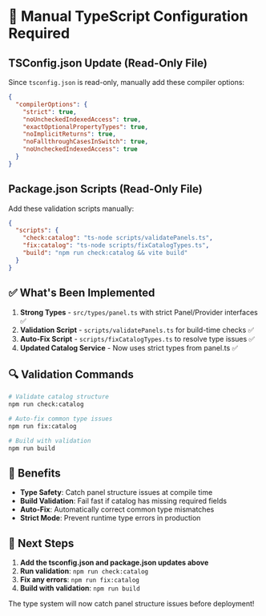 # 🔧 Manual TypeScript Configuration Required

## TSConfig.json Update (Read-Only File)

Since `tsconfig.json` is read-only, manually add these compiler options:

```json
{
  "compilerOptions": {
    "strict": true,
    "noUncheckedIndexedAccess": true,
    "exactOptionalPropertyTypes": true,
    "noImplicitReturns": true,
    "noFallthroughCasesInSwitch": true,
    "noUncheckedIndexedAccess": true
  }
}
```

## Package.json Scripts (Read-Only File)

Add these validation scripts manually:

```json
{
  "scripts": {
    "check:catalog": "ts-node scripts/validatePanels.ts", 
    "fix:catalog": "ts-node scripts/fixCatalogTypes.ts",
    "build": "npm run check:catalog && vite build"
  }
}
```

## ✅ What's Been Implemented

1. **Strong Types** - `src/types/panel.ts` with strict Panel/Provider interfaces ✅
2. **Validation Script** - `scripts/validatePanels.ts` for build-time checks ✅  
3. **Auto-Fix Script** - `scripts/fixCatalogTypes.ts` to resolve type issues ✅
4. **Updated Catalog Service** - Now uses strict types from panel.ts ✅

## 🔍 Validation Commands

```bash
# Validate catalog structure
npm run check:catalog

# Auto-fix common type issues  
npm run fix:catalog

# Build with validation
npm run build
```

## 🎯 Benefits

- **Type Safety**: Catch panel structure issues at compile time
- **Build Validation**: Fail fast if catalog has missing required fields
- **Auto-Fix**: Automatically correct common type mismatches
- **Strict Mode**: Prevent runtime type errors in production

## 🚨 Next Steps

1. **Add the tsconfig.json and package.json updates above**
2. **Run validation**: `npm run check:catalog`
3. **Fix any errors**: `npm run fix:catalog` 
4. **Build with validation**: `npm run build`

The type system will now catch panel structure issues before deployment!